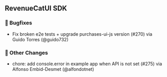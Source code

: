 ## RevenueCatUI SDK
### 🐞 Bugfixes
* Fix broken e2e tests + upgrade purchases-ui-js version (#270) via Guido Torres (@guido732)

### 🔄 Other Changes
* chore: add console.error in example app when API is not set (#275) via Alfonso Embid-Desmet (@alfondotnet)
